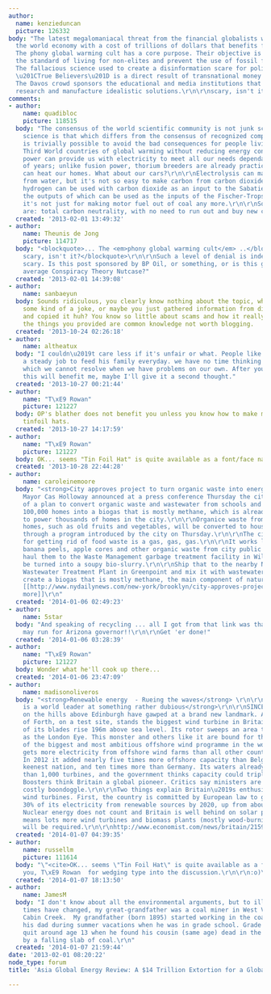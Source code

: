 ```yaml
---
author:
  name: kenzieduncan
  picture: 126332
body: "The latest megalomaniacal threat from the financial globalists wants to saddle
  the world economy with a cost of trillions of dollars that benefits favorite corporatists.
  The phony global warming cult has a core purpose. Their objective is to drive down
  the standard of living for non-elites and prevent the use of fossil fuel energy.
  The fallacious science used to create a disinformation scare for politically unsophisticated
  \u201CTrue Believers\u201D is a direct result of transnational money manipulators.
  The Davos crowd sponsors the educational and media institutions that trump up junk
  research and manufacture idealistic solutions.\r\n\r\nscary, isn't it?"
comments:
- author:
    name: quadibloc
    picture: 118515
  body: "The consensus of the world scientific community is not junk science; junk
    science is that which differs from the consensus of recognized competent researchers.\r\n\r\nIt
    is trivially possible to avoid the bad consequences for people living in tropical
    Third World countries of global warming without reducing energy consumption.\r\n\r\nNuclear
    power can provide us with electricity to meet all our needs dependably for hundreds
    of years; unlike fusion power, thorium breeders are already practical.\r\n\r\nElectricity
    can heat our homes. What about our cars?\r\n\r\nElectrolysis can make hydrogen
    from water, but it's not so easy to make carbon from carbon dioxide. Fortunately,
    hydrogen can be used with carbon dioxide as an input to the Sabatier process,
    the outputs of which can be used as the inputs of the Fischer-Tropsch process.\r\n\r\nFischer-Tropsch:
    it's not just for making motor fuel out of coal any more.\r\n\r\nSo, there you
    are: total carbon neutrality, with no need to run out and buy new cars."
  created: '2013-02-01 13:49:32'
- author:
    name: Theunis de Jong
    picture: 114717
  body: "<blockquote>... The <em>phony global warming cult</em> ..</blockquote>\r\n<blockquote>...
    scary, isn't it?</blockquote>\r\n\r\nSuch a level of denial is indeed extremely
    scary. Is this post sponsored by BP Oil, or something, or is this guy just your
    average Conspiracy Theory Nutcase?"
  created: '2013-02-01 14:39:08'
- author:
    name: sanbaeyun
  body: Sounds ridiculous, you clearly know nothing about the topic, what is this
    some kind of a joke, or maybe you just gathered information from different site
    and copied it huh? You know so little about scams and how it really works. Actually
    the things you provided are common knowledge not worth blogging.
  created: '2013-10-24 02:26:18'
- author:
    name: altheatux
  body: "I couldn\u2019t care less if it's unfair or what. People like me just want
    a steady job to feed his family everyday. we have no time thinking over some stuff
    which we cannot resolve when we have problems on our own. After you explain how
    this will benefit me, maybe I'll give it a second thought."
  created: '2013-10-27 00:21:44'
- author:
    name: "T\xE9 Rowan"
    picture: 121227
  body: OP's blather does not benefit you unless you know how to make money out of
    tinfoil hats.
  created: '2013-10-27 14:17:59'
- author:
    name: "T\xE9 Rowan"
    picture: 121227
  body: OK... seems "Tin Foil Hat" is quite available as a font/face name.
  created: '2013-10-28 22:44:28'
- author:
    name: caroleinemoore
  body: "<strong>City approves project to turn organic waste into energy to heat homes</strong>\r\n\r\nDeputy
    Mayor Cas Holloway announced at a press conference Thursday the city's approval
    of a plan to convert organic waste and wastewater from schools and as many as
    100,000 homes into a biogas that is mostly methane, which is already being used
    to power thousands of homes in the city.\r\n\r\nOrganice waste from schools and
    homes, such as old fruits and vegetables, will be converted to house-heating energy
    through a program introduced by the city on Thursday.\r\n\r\nThe city's new scheme
    for getting rid of food waste is a gas, gas, gas.\r\n\r\nIt works like this: Collect
    banana peels, apple cores and other organic waste from city public schools and
    haul them to the Waste Management garbage treatment facility in Williamsburg to
    be turned into a soupy bio-slurry.\r\n\r\nShip that to the nearby Newtown Creek
    Wastewater Treatment Plant in Greenpoint and mix it with wastewater sludge to
    create a biogas that is mostly methane, the main component of natural gas.\r\n\r\n
    [[http://www.nydailynews.com/new-york/brooklyn/city-approves-project-turn-organic-waste-energy-article-1.1553123#ixzz2pdz7ONOb|Read
    more]]\r\n"
  created: '2014-01-06 02:49:23'
- author:
    name: 5star
  body: "And speaking of recycling ... all I got from that link was that Steven Segal
    may run for Arizona governor!!\r\n\r\nGet 'er done!"
  created: '2014-01-06 03:28:39'
- author:
    name: "T\xE9 Rowan"
    picture: 121227
  body: Wonder what he'll cook up there...
  created: '2014-01-06 23:47:09'
- author:
    name: madisonoliveros
  body: "<strong>Renewable energy  - Rueing the waves</strong> \r\n\r\n<strong>Britain
    is a world leader at something rather dubious</strong>\r\n\r\nSINCE October sightseers
    on the hills above Edinburgh have gawped at a brand new landmark. Across the Firth
    of Forth, on a test site, stands the biggest wind turbine in Britain. The tips
    of its blades rise 196m above sea level. Its rotor sweeps an area twice as large
    as the London Eye. This monster and others like it are bound for the North Sea\u2014part
    of the biggest and most ambitious offshore wind programme in the world.\r\nBritain
    gets more electricity from offshore wind farms than all other countries combined.
    In 2012 it added nearly five times more offshore capacity than Belgium, the next
    keenest nation, and ten times more than Germany. Its waters already contain more
    than 1,000 turbines, and the government thinks capacity could triple in six years.
    Boosters think Britain a global pioneer. Critics say ministers are flogging a
    costly boondoggle.\r\n\r\nTwo things explain Britain\u2019s enthusiasm for offshore
    wind turbines. First, the country is committed by European law to generate about
    30% of its electricity from renewable sources by 2020, up from about 13% now.
    Nuclear energy does not count and Britain is well behind on solar power, which
    means lots more wind turbines and biomass plants (mostly wood-burning power stations)
    will be required.\r\n\r\nhttp://www.economist.com/news/britain/21592615-britain-world-leader-something-rather-dubious-rueing-waves\r\n\r\n"
  created: '2014-01-07 04:39:35'
- author:
    name: russellm
    picture: 111614
  body: "\"<cite>OK... seems \"Tin Foil Hat\" is quite available as a font/face name.</cite>\"\r\n\r\nThank
    you, T\xE9 Rowan  for wedging type into the discussion.\r\n\r\n:o)\r\n\r\n"
  created: '2014-01-07 18:13:50'
- author:
    name: JamesM
  body: "I don't know about all the environmental arguments, but to illustrate how
    times have changed, my great-grandfather was a coal miner in West Virginia near
    Cabin Creek.  My grandfather (born 1895) started working in the coal mines with
    his dad during summer vacations when he was in grade school. Grade school! He
    quit around age 13 when he found his cousin (same age) dead in the mine, killed
    by a falling slab of coal.\r\n"
  created: '2014-01-07 21:59:44'
date: '2013-02-01 08:20:22'
node_type: forum
title: 'Asia Global Energy Review: A $14 Trillion Extortion for a Global Warming Scam'

---
```

